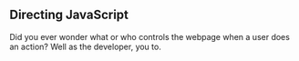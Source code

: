 ## Directing JavaScript

<p>
    Did you ever wonder what or who controls the webpage when a user does an action? Well as the developer, you to. 
